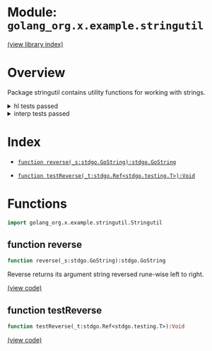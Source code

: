 # Module: `golang_org.x.example.stringutil`

[(view library index)](../../../../golibs.md)


# Overview



Package stringutil contains utility functions for working with strings.  

<details><summary>hl tests passed</summary>
<p>

```
=== RUN  TestReverse
--- PASS: TestReverse (%!s(float64=0.0015711784362792969))

```
</p>
</details>

<details><summary>interp tests passed</summary>
<p>

```
=== RUN  TestReverse
--- PASS: TestReverse (%!s(float64=0.0006361007690429688))

```
</p>
</details>


# Index


- [`function reverse(_s:stdgo.GoString):stdgo.GoString`](<#function-reverse>)

- [`function testReverse(_t:stdgo.Ref<stdgo.testing.T>):Void`](<#function-testreverse>)

# Functions


```haxe
import golang_org.x.example.stringutil.Stringutil
```


## function reverse


```haxe
function reverse(_s:stdgo.GoString):stdgo.GoString
```



Reverse returns its argument string reversed rune\-wise left to right.  

[\(view code\)](<./Stringutil.hx#L34>)


## function testReverse


```haxe
function testReverse(_t:stdgo.Ref<stdgo.testing.T>):Void
```


[\(view code\)](<./Stringutil.hx#L54>)


